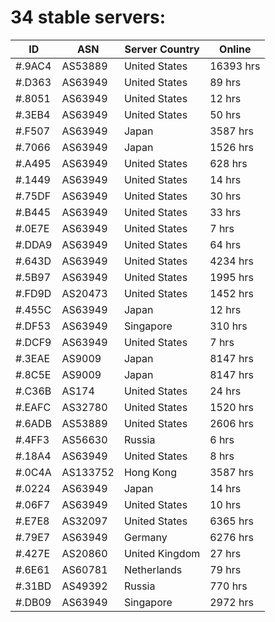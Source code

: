 # 34 stable servers:

| ID | ASN | Server Country | Online |
| ------ | ------ | ------ | ------ |
| #.9AC4 | AS53889 | United States | 16393 hrs |
| #.D363 | AS63949 | United States | 89 hrs |
| #.8051 | AS63949 | United States | 12 hrs |
| #.3EB4 | AS63949 | United States | 50 hrs |
| #.F507 | AS63949 | Japan | 3587 hrs |
| #.7066 | AS63949 | Japan | 1526 hrs |
| #.A495 | AS63949 | United States | 628 hrs |
| #.1449 | AS63949 | United States | 14 hrs |
| #.75DF | AS63949 | United States | 30 hrs |
| #.B445 | AS63949 | United States | 33 hrs |
| #.0E7E | AS63949 | United States | 7 hrs |
| #.DDA9 | AS63949 | United States | 64 hrs |
| #.643D | AS63949 | United States | 4234 hrs |
| #.5B97 | AS63949 | United States | 1995 hrs |
| #.FD9D | AS20473 | United States | 1452 hrs |
| #.455C | AS63949 | Japan | 12 hrs |
| #.DF53 | AS63949 | Singapore | 310 hrs |
| #.DCF9 | AS63949 | United States | 7 hrs |
| #.3EAE | AS9009 | Japan | 8147 hrs |
| #.8C5E | AS9009 | Japan | 8147 hrs |
| #.C36B | AS174 | United States | 24 hrs |
| #.EAFC | AS32780 | United States | 1520 hrs |
| #.6ADB | AS53889 | United States | 2606 hrs |
| #.4FF3 | AS56630 | Russia | 6 hrs |
| #.18A4 | AS63949 | United States | 8 hrs |
| #.0C4A | AS133752 | Hong Kong | 3587 hrs |
| #.0224 | AS63949 | Japan | 14 hrs |
| #.06F7 | AS63949 | United States | 10 hrs |
| #.E7E8 | AS32097 | United States | 6365 hrs |
| #.79E7 | AS63949 | Germany | 6276 hrs |
| #.427E | AS20860 | United Kingdom | 27 hrs |
| #.6E61 | AS60781 | Netherlands | 79 hrs |
| #.31BD | AS49392 | Russia | 770 hrs |
| #.DB09 | AS63949 | Singapore | 2972 hrs |

